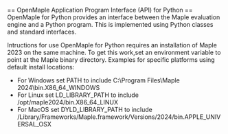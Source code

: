 == OpenMaple Application Program Interface (API) for Python ==
OpenMaple for Python provides an interface between the Maple evaluation engine and a Python program.  This is implemented using Python classes and standard interfaces.

Intructions for use
OpenMaple for Python requires an installation of Maple 2023 on the same machine. To get this work,set an environment variable to point at the Maple binary directory.
Examples for specific platforms using default install locations:
* For Windows set PATH to include C:\Program Files\Maple 2024\bin.X86_64_WINDOWS
* For Linux set LD_LIBRARY_PATH to include /opt/maple2024/bin.X86_64_LINUX
* For MacOS set DYLD_LIBRARY_PATH to include /Library/Frameworks/Maple.framework/Versions/2024/bin.APPLE_UNIVERSAL_OSX

